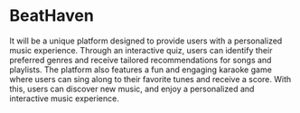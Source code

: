 # BeatHaven
 It will be a unique platform designed to provide users with a personalized music experience. Through an interactive quiz, users can identify their preferred genres and receive tailored recommendations for songs and playlists. The platform also features a fun and engaging karaoke game where users can sing along to their favorite tunes and receive a score. With this, users can discover new music, and enjoy a personalized and interactive music experience.
